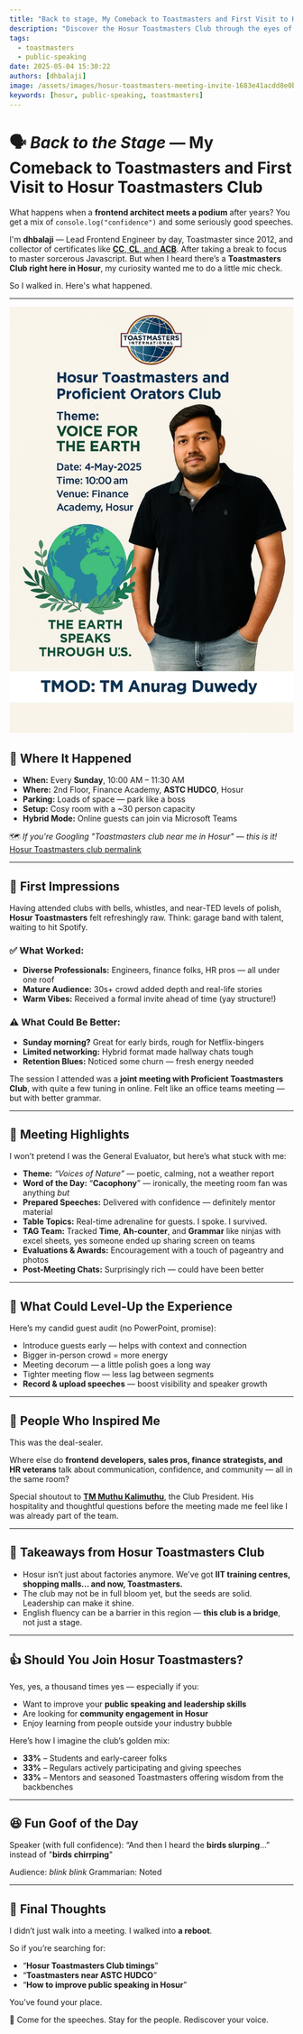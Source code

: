 ```yaml
---
title: "Back to stage, My Comeback to Toastmasters and First Visit to Hosur Toastmasters Club"
description: "Discover the Hosur Toastmasters Club through the eyes of a seasoned Toastmaster! In this blog, dhbalaji shares his comeback experience, key takeaways, meeting highlights, and why joining Toastmasters in Hosur is a smart move for personal and professional growth. Perfect for public speaking enthusiasts, professionals, and new members in Tamil Nadu."
tags:
  - toastmasters
  - public-speaking
date: 2025-05-04 15:30:22
authors: [dhbalaji]
image: /assets/images/hosur-toastmasters-meeting-invite-1683e41acdd8e0b577aa37f54996d209.jpg
keywords: [hosur, public-speaking, toastmasters]
---
```


# 🗣️ _Back to the Stage_ — My Comeback to Toastmasters and First Visit to Hosur Toastmasters Club

What happens when a **frontend architect meets a podium** after years? You get a mix of `console.log("confidence")` and some seriously good speeches.

I'm **dhbalaji** — Lead Frontend Engineer by day, Toastmaster since 2012, and collector of certificates like [**CC**, **CL**, and **ACB**](/docs/certifications/toastmasters/acb). After taking a break to focus to master sorcerous Javascript. But when I heard there’s a **Toastmasters Club right here in Hosur**, my curiosity wanted me to do a little mic check.

So I walked in. Here's what happened.

---

![Hosur Toastmasters Meeting Invite](../assets/2025/hosur-toastmasters-meeting-invite.jpg)

## 📍 Where It Happened

- **When:** Every **Sunday**, 10:00 AM – 11:30 AM
- **Where:** 2nd Floor, Finance Academy, **ASTC HUDCO**, Hosur
- **Parking:** Loads of space — park like a boss
- **Setup:** Cosy room with a \~30 person capacity
- **Hybrid Mode:** Online guests can join via Microsoft Teams

🗺️ _If you're Googling "Toastmasters club near me in Hosur" — this is it!_ [Hosur Toastmasters club permalink](https://toastmasters.org/Find-a-Club/07757477-hosur-toastmasters-club)

---

## 👀 First Impressions

Having attended clubs with bells, whistles, and near-TED levels of polish, **Hosur Toastmasters** felt refreshingly raw. Think: garage band with talent, waiting to hit Spotify.

### ✅ What Worked:

- **Diverse Professionals:** Engineers, finance folks, HR pros — all under one roof
- **Mature Audience:** 30s+ crowd added depth and real-life stories
- **Warm Vibes:** Received a formal invite ahead of time (yay structure!)

### ⚠️ What Could Be Better:

- **Sunday morning?** Great for early birds, rough for Netflix-bingers
- **Limited networking:** Hybrid format made hallway chats tough
- **Retention Blues:** Noticed some churn — fresh energy needed

The session I attended was a **joint meeting with Proficient Toastmasters Club**, with quite a few tuning in online. Felt like an office teams meeting — but with better grammar.

---

## 🌟 Meeting Highlights

I won’t pretend I was the General Evaluator, but here’s what stuck with me:

- **Theme:** _“Voices of Nature”_ — poetic, calming, not a weather report
- **Word of the Day:** “**Cacophony**” — ironically, the meeting room fan was anything _but_
- **Prepared Speeches:** Delivered with confidence — definitely mentor material
- **Table Topics:** Real-time adrenaline for guests. I spoke. I survived.
- **TAG Team:** Tracked **Time**, **Ah-counter**, and **Grammar** like ninjas with excel sheets, yes someone ended up sharing screen on teams
- **Evaluations & Awards:** Encouragement with a touch of pageantry and photos
- **Post-Meeting Chats:** Surprisingly rich — could have been better

---

## 🤔 What Could Level-Up the Experience

Here’s my candid guest audit (no PowerPoint, promise):

- Introduce guests early — helps with context and connection
- Bigger in-person crowd = more energy
- Meeting decorum — a little polish goes a long way
- Tighter meeting flow — less lag between segments
- **Record & upload speeches** — boost visibility and speaker growth

---

## 💬 People Who Inspired Me

This was the deal-sealer.

Where else do **frontend developers, sales pros, finance strategists, and HR veterans** talk about communication, confidence, and community — all in the same room?

Special shoutout to [**TM Muthu Kalimuthu**](https://www.linkedin.com/in/muthuk-kalimuthu), the Club President. His hospitality and thoughtful questions before the meeting made me feel like I was already part of the team.

---

## 🧠 Takeaways from Hosur Toastmasters Club

- Hosur isn’t just about factories anymore. We’ve got **IIT training centres, shopping malls... and now, Toastmasters.**
- The club may not be in full bloom yet, but the seeds are solid. Leadership can make it shine.
- English fluency can be a barrier in this region — **this club is a bridge**, not just a stage.

---

## 👍 Should You Join Hosur Toastmasters?

Yes, yes, a thousand times yes — especially if you:

- Want to improve your **public speaking and leadership skills**
- Are looking for **community engagement in Hosur**
- Enjoy learning from people outside your industry bubble

Here’s how I imagine the club’s golden mix:

- **33%** – Students and early-career folks
- **33%** – Regulars actively participating and giving speeches
- **33%** – Mentors and seasoned Toastmasters offering wisdom from the backbenches

---

## 😆 Fun Goof of the Day

Speaker (with full confidence): “And then I heard the **birds slurping**...” instead of "**birds chirrping**"

Audience: _blink blink_
Grammarian: Noted

---

## 💬 Final Thoughts

I didn’t just walk into a meeting. I walked into **a reboot**.

So if you’re searching for:

- “**Hosur Toastmasters Club timings**”
- “**Toastmasters near ASTC HUDCO**”
- “**How to improve public speaking in Hosur**”

You’ve found your place.

🎤 Come for the speeches. Stay for the people. Rediscover your voice.

